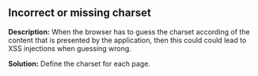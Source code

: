 
Incorrect or missing charset 
-------

**Description:**
When the browser has to guess the charset according of the content that is presented by the application, then this could could lead to XSS injections when guessing wrong.



**Solution:**
Define the charset for each page.

	